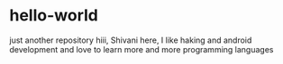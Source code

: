 # hello-world
just another repository
hiii, 
Shivani  here, I like haking and android development and love to learn more and more programming languages 
